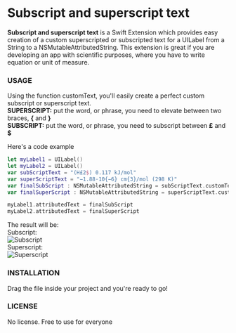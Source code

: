 # Subscript and superscript text 
**Subscript and superscript text** is a Swift Extension which provides easy creation of a custom superscripted or subscripted text for 
a UILabel from a String to a NSMutableAttributedString. This extension is great if you are developing an app with scientific purposes, 
where you have to write equation or unit of measure.

### USAGE
Using the function customText, you'll easily create a perfect custom subscript or superscript text.
</br>**SUPERSCRIPT:** put the word, or phrase, you need to elevate between two braces, **{** and **}**
</br>**SUBSCRIPT:** put the word, or phrase, you need to subscript between **£** and **$**

Here's a code example
```swift
let myLabel1 = UILabel()
let myLabel2 = UILabel()
var subScriptText = "(H£2$) 0.117 kJ/mol"
var superScriptText = "−1.88·10{−6} cm{3}/mol (298 K)"
var finalSubScript : NSMutableAttributedString = subScriptText.customText()
var finalSuperScript : NSMutableAttributedString = superScriptText.customText()

myLabel1.attributedText = finalSubScript
myLabel2.attributedText = finalSuperScript
```
The result will be:</br>
Subscript:</br>
![Subscript](http://i66.tinypic.com/aad9ae.png)
</br>Superscript:</br>
![Superscript](http://i65.tinypic.com/iyietk.png)

### INSTALLATION
Drag the file inside your project and you're ready to go!

### LICENSE
No license. Free to use for everyone
